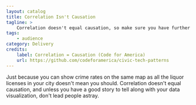 ```yaml
---
layout: catalog
title: Correlation Isn't Causation
tagline: >
    Correlation doesn't equal causation, so make sure you have further research so you don't lead people astray.
tags:
    - audience
category: Delivery
credits:
    label: Correlation = Causation (Code for America)
    url: https://github.com/codeforamerica/civic-tech-patterns
---
```


Just because you can show crime rates on the same map as all the liquor licenses in your city doesn't mean you should. Correlation doesn't equal causation, and unless you have a good story to tell along with your data visualization, don't lead people astray.  
